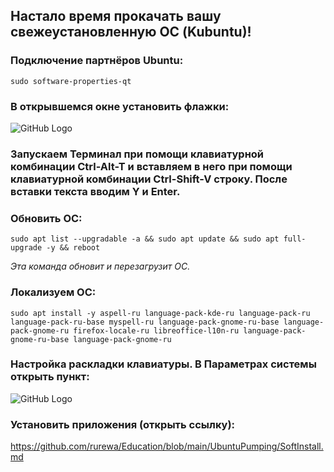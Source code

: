 ## Настало время прокачать вашу свежеустановленную ОС (Kubuntu)!

### Подключение партнёров Ubuntu:

`sudo software-properties-qt`

### В открывшемся окне установить флажки:

![GitHub Logo](images/Partners.png)

### Запускаем Терминал при помощи клавиатурной комбинации Ctrl-Alt-T и вставляем в него при помощи клавиатурной комбинации Ctrl-Shift-V строку. После вставки текста вводим Y и Enter.

### Обновить ОС:

`sudo apt list --upgradable -a && sudo apt update && sudo apt full-upgrade -y && reboot`

*Эта команда обновит и перезагрузит ОС.*

### Локализуем ОС:

`sudo apt install -y aspell-ru language-pack-kde-ru language-pack-ru language-pack-ru-base myspell-ru language-pack-gnome-ru-base language-pack-gnome-ru firefox-locale-ru libreoffice-l10n-ru language-pack-gnome-ru-base language-pack-gnome-ru`

### Настройка раскладки клавиатуры. В Параметрах системы открыть пункт:

![GitHub Logo](images/key.png)

### Установить приложения (открыть ссылку):

https://github.com/rurewa/Education/blob/main/UbuntuPumping/SoftInstall.md